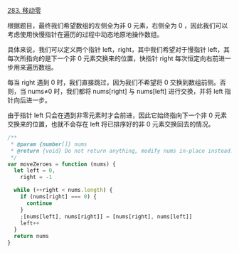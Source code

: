 [283. 移动零](https://leetcode-cn.com/problems/move-zeroes/)

根据题目，最终我们希望数组的左侧全为非 0 元素，右侧全为 0 ，因此我们可以考虑使用快慢指针在遍历的过程中动态地原地操作数组。

具体来说，我们可以定义两个指针 left，right，其中我们希望对于慢指针 left，其每次所指向的是下一个非 0 元素交换来的位置，快指针 right 每次恒定向右前进一步用来遍历数组。

每当 right 遇到 0 时，我们直接跳过，因为我们不希望将 0 交换到数组前侧。否则，当 nums≠0 时，我们都将 nums[right] 与 nums[left] 进行交换，并将 left 指针向后进一步。

由于指针 left 只会在遇到非零元素时才会前进，因此它始终指向下一个非 0 元素交换来的位置，也就不会存在 left 将已排序好的非 0 元素交换回去的情况。

```javascript
/**
 * @param {number[]} nums
 * @return {void} Do not return anything, modify nums in-place instead.
 */
var moveZeroes = function (nums) {
  let left = 0,
    right = -1

  while (++right < nums.length) {
    if (nums[right] === 0) {
      continue
    }
    ;[nums[left], nums[right]] = [nums[right], nums[left]]
    left++
  }
  return nums
}
```
